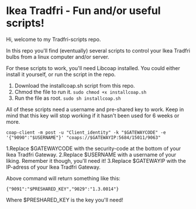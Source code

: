 # Ikea Tradfri - Fun and/or useful scripts!
Hi, welcome to my Tradfri-scripts repo.

In this repo you'll find (eventually) several scripts to control your Ikea Tradfri bulbs from a linux computer and/or server.

For these scripts to work, you'll need Libcoap installed. You could either install it yourself, or run the script in the repo.
1. Download the installcoap.sh script from this repo.
2. Chmod the file to run it. `sudo chmod +x installcoap.sh`
3. Run the file as root. `sudo sh installcoap.sh`

All of these scripts need a username and pre-shared key to work. Keep in mind that this key will stop working if it hasn't 
been used for 6 weeks or more.

```
coap-client -m post -u "Client_identity" -k "$GATEWAYCODE" -e '{"9090":"$USERNAME"}' "coaps://$GATEWAYIP:5684/15011/9063"
```
1.Replace $GATEWAYCODE with the security-code at the bottom of your Ikea Tradfri Gateway.
2.Replace $USERNAME with a username of your liking. Remember it though, you'll need it!
3.Replace $GATEWAYIP with the IP-adress of your Ikea Tradfri Gateway.

Above command will return something like this:
```
{"9091":"$PRESHARED_KEY","9029":"1.3.0014"}
```
Where $PRESHARED_KEY is the key you'll need!
